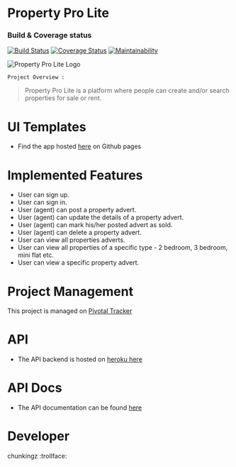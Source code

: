 # Property Pro Lite

### Build & Coverage status 
[![Build Status](https://travis-ci.org/chunkingz/Property-Pro-Lite.svg?branch=develop)](https://travis-ci.org/chunkingz/Property-Pro-Lite) [![Coverage Status](https://coveralls.io/repos/github/chunkingz/Property-Pro-Lite/badge.svg?branch=develop)](https://coveralls.io/github/chunkingz/Property-Pro-Lite?branch=develop) [![Maintainability](https://api.codeclimate.com/v1/badges/af7f8b5add3c4f81b90a/maintainability)](https://codeclimate.com/github/chunkingz/Property-Pro-Lite/maintainability)

![Property Pro Lite Logo](https://chunkingz.github.io/Property-Pro-Lite/img/assets/favicon/apple-icon.png "Property Pro Lite Logo")


`Project Overview :`
> Property Pro Lite is a platform where people can create and/or search properties for sale or rent. 


# UI Templates
* Find the app hosted [here](https://chunkingz.github.io/Property-Pro-Lite/) on Github pages


# Implemented Features
- User can sign up.
- User can sign in.
- User (agent) can post a property advert.
- User (agent) can update the details of a property advert.
- User (agent) can mark his/her posted advert as sold.
- User (agent) can delete a property advert.
- User can view all properties adverts.
- User can view all properties of a specific type - 2 bedroom, 3 bedroom, mini flat etc.
- User can view a specific property advert.

# Project Management
This project is managed on [Pivotal Tracker](https://www.pivotaltracker.com/n/projects/2357217)

# API
* The API backend is hosted on [heroku here](https://property-pro-lite-ng.herokuapp.com/)

# API Docs
* The API documentation can be found [here](https://property-pro-lite-ng.herokuapp.com/public/docs/)

# Developer
chunkingz :trollface:
